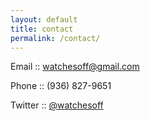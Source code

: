 ```yaml
---
layout: default
title: contact
permalink: /contact/
---
```


Email :: [watchesoff@gmail.com](mailto:watchesoff@gmail.com)

Phone :: (936) 827-9651

Twitter :: [@watchesoff](https://twitter.com/watchesoff)<br><br><br>